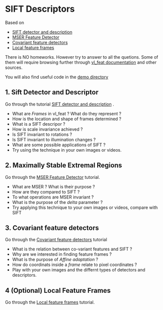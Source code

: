 # SIFT Descriptors

Based on 

- [SIFT detector and description](http://www.vlfeat.org/overview/sift.html)
- [MSER Feature Detector](http://www.vlfeat.org/overview/mser.html)
- [Covariant feature detectors](http://www.vlfeat.org/overview/covdet.html)
- [Local feature frames](http://www.vlfeat.org/overview/frame.html)

There is NO homeworks. However try to answer to all the quetions. Some of them will require browsing further through [vl_feat documentation](http://www.vlfeat.org/matlab/matlab.html) and other sources. 

You will also find useful code in the [demo directory](https://github.com/vlfeat/vlfeat/tree/master/toolbox/demo)

## 1. Sift Detector and Descriptor

Go through the tutorial [SIFT detector and description](http://www.vlfeat.org/overview/sift.html) . 

- What are *Frames* in vl_feat ?  What do they represent ?
- How is the location and shape of frames determined ?
- What is a SIFT descripor ?
- How is scale invariance achieved ?
- Is SIFT invariant to rotations ?
- Is SIFT invariant to illumination changes ?
- What are some possible applications of SIFT ?
- Try using the technique in your own images or videos.

## 2. Maximally Stable Extremal Regions 

Go through the [MSER Feature Detector](http://www.vlfeat.org/overview/mser.html) tutorial. 

- What are MSER ?  What is their purpose ?
- How are they compared to SIFT ?
- To what operations are MSER invariant ?
- What is the purpose of the *delta* parameter ?
- Try applying this technique to your own images or videos, compare with SIFT

## 3. Covariant feature detectors

Go through the [Covariant feature detectors](http://www.vlfeat.org/overview/covdet.html) tutorial

- What is the relation between co-variant features and SIFT ?
- Why are we interested in finding feature frames ?
- What is the purpose of *Affine adaptation* ?
- How do coordinats inside a *frame* relate to pixel coordinates ?
- Play with your own images and the differnt types of detectors and descriptors.

## 4 (Optional) Local Feature Frames

Go through the [Local feature frames](http://www.vlfeat.org/overview/frame.html) tutorial.
